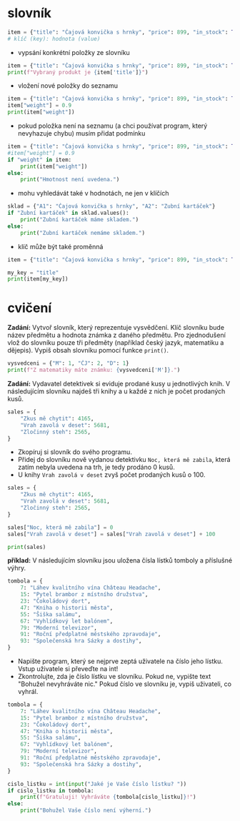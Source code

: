# slovník
```python
item = {"title": "Čajová konvička s hrnky", "price": 899, "in_stock": True}
# klíč (key): hodnota (value)
```

- vypsání konkrétní položky ze slovníku
```python
item = {"title": "Čajová konvička s hrnky", "price": 899, "in_stock": True}
print(f"Vybraný produkt je {item['title']}")
```

- vložení nové položky do seznamu
```python
item = {"title": "Čajová konvička s hrnky", "price": 899, "in_stock": True}
item["weight"] = 0.9
print(item["weight"])
```

- pokud položka není na seznamu (a chci používat program, který nevyhazuje chybu) musím přidat podmínku
```python
item = {"title": "Čajová konvička s hrnky", "price": 899, "in_stock": True}
#item["weight"] = 0.9
if "weight" in item:
    print(item["weight"])
else:
    print("Hmotnost není uvedena.")
```

- mohu vyhledávát také v hodnotách, ne jen v klíčích
```python
sklad = {"A1": "Čajová konvička s hrnky", "A2": "Zubní kartáček"}
if "Zubní kartáček" in sklad.values():
    print("Zubní kartáček máme skladem.")
else:
    print("Zubní kartáček nemáme skladem.")
```

- klíč může být také proměnná
```python
item = {"title": "Čajová konvička s hrnky", "price": 899, "in_stock": True}

my_key = "title"
print(item[my_key])
```

# cvičení
**Zadání:** Vytvoř slovník, který reprezentuje vysvědčení. Klíč slovníku bude název předmětu a hodnota známka z daného předmětu. Pro zjednodušení vlož do slovníku pouze tři předměty (například český jazyk, matematiku a dějepis). Vypiš obsah slovníku pomocí funkce `print()`.

```python
vysvedceni = {"M": 1, "ČJ": 2, "D": 1}
print(f"Z matematiky máte známku: {vysvedceni['M']}.")
```

**Zadání:** Vydavatel detektivek si eviduje prodané kusy u jednotlivých knih. V následujícím slovníku najdeš tři knihy a u každé z nich je počet prodaných kusů.
```python
sales = {
    "Zkus mě chytit": 4165,
    "Vrah zavolá v deset": 5681,
    "Zločinný steh": 2565,
}
```
- Zkopíruj si slovník do svého programu.
- Přidej do slovníku nově vydanou detektivku `Noc, která mě zabila`, která zatím nebyla uvedena na trh, je tedy prodáno 0 kusů.
- U knihy `Vrah zavolá v deset` zvyš počet prodaných kusů o 100.
```python
sales = {
    "Zkus mě chytit": 4165,
    "Vrah zavolá v deset": 5681,
    "Zločinný steh": 2565,
}

sales["Noc, která mě zabila"] = 0
sales["Vrah zavolá v deset"] = sales["Vrah zavolá v deset"] + 100

print(sales)
```

**příklad:** V následujícím slovníku jsou uložena čísla lístků tomboly a příslušné výhry.
```python
tombola = {
    7: "Láhev kvalitního vína Château Headache",
    15: "Pytel brambor z místního družstva",
    23: "Čokoládový dort",
    47: "Kniha o historii města",
    55: "Šiška salámu",
    67: "Vyhlídkový let balónem",
    79: "Moderní televizor",
    91: "Roční předplatné městského zpravodaje",
    93: "Společenská hra Sázky a dostihy",
}
```
- Napište program, který se nejprve zeptá uživatele na číslo jeho lístku. Vstup uživatele si převeďte na int!
- Zkontrolujte, zda je číslo lístku ve slovníku. Pokud ne, vypište text "Bohužel nevyhráváte nic." Pokud číslo ve slovníku je, vypiš uživateli, co vyhrál.
```python
tombola = {
    7: "Láhev kvalitního vína Château Headache",
    15: "Pytel brambor z místního družstva",
    23: "Čokoládový dort",
    47: "Kniha o historii města",
    55: "Šiška salámu",
    67: "Vyhlídkový let balónem",
    79: "Moderní televizor",
    91: "Roční předplatné městského zpravodaje",
    93: "Společenská hra Sázky a dostihy",
}

cislo_listku = int(input("Jaké je Vaše číslo lístku? "))
if cislo_listku in tombola:
    print(f"Gratuluji! Vyhráváte {tombola[cislo_listku]}!")
else:
    print("Bohužel Vaše číslo není výherní.")
```


